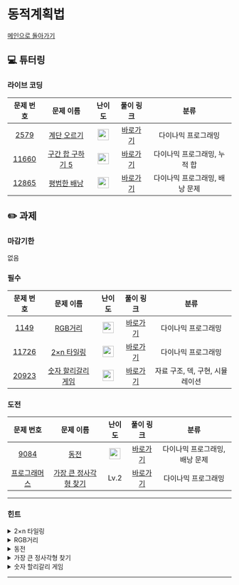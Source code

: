 # 동적계획법
[메인으로 돌아가기](https://github.com/Altu-Bitu-5/Notice) 
## 💻 튜터링 
### 라이브 코딩
| 문제 번호 | 문제 이름 | 난이도 | 풀이 링크 | 분류 |
| :-: | :-: | :-: | :-: | :-: |
| [2579](https://www.acmicpc.net/problem/2579) | [계단 오르기](https://www.acmicpc.net/problem/2579) | <img height="25px" width="25px" src="https://static.solved.ac/tier_small/8.svg"/> | [바로가기](https://github.com/Altu-Bitu-5/Notice/blob/main/07_동적계획법/라이브코딩/2579.cpp) | 다이나믹 프로그래밍 |
| [11660](https://www.acmicpc.net/problem/11660) | [구간 합 구하기 5](https://www.acmicpc.net/problem/11660) | <img height="25px" width="25px" src="https://static.solved.ac/tier_small/10.svg"/> | [바로가기](https://github.com/Altu-Bitu-5/Notice/blob/main/07_동적계획법/라이브코딩/11660.cpp) | 다이나믹 프로그래밍, 누적 합 |
| [12865](https://www.acmicpc.net/problem/12865) | [평범한 배낭](https://www.acmicpc.net/problem/12865) | <img height="25px" width="25px" src="https://static.solved.ac/tier_small/11.svg"/> | [바로가기](https://github.com/Altu-Bitu-5/Notice/blob/main/07_동적계획법/라이브코딩/12865.cpp) | 다이나믹 프로그래밍, 배낭 문제 |
## ✏️ 과제 
### 마감기한
없음
### 필수
| 문제 번호 | 문제 이름 | 난이도 | 풀이 링크 | 분류 |
| :-: | :-: | :-: | :-: | :-: |
| [1149](https://www.acmicpc.net/problem/1149) | [RGB거리](https://www.acmicpc.net/problem/1149) | <img height="25px" width="25px" src="https://static.solved.ac/tier_small/10.svg"/> | [바로가기](https://github.com/Altu-Bitu-5/Notice/blob/main/07_동적계획법/필수/1149.cpp) | 다이나믹 프로그래밍 |
| [11726](https://www.acmicpc.net/problem/11726) | [2×n 타일링](https://www.acmicpc.net/problem/11726) | <img height="25px" width="25px" src="https://static.solved.ac/tier_small/8.svg"/> | [바로가기](https://github.com/Altu-Bitu-5/Notice/blob/main/07_동적계획법/필수/11726.cpp) | 다이나믹 프로그래밍 |
| [20923](https://www.acmicpc.net/problem/20923) | [숫자 할리갈리 게임](https://www.acmicpc.net/problem/20923) | <img height="25px" width="25px" src="https://static.solved.ac/tier_small/10.svg"/> | [바로가기](https://github.com/Altu-Bitu-5/Notice/blob/main/07_동적계획법/필수/20923.cpp) | 자료 구조, 덱, 구현, 시뮬레이션 |
### 도전
| 문제 번호 | 문제 이름 | 난이도 | 풀이 링크 | 분류 |
| :-: | :-: | :-: | :-: | :-: |
| [9084](https://www.acmicpc.net/problem/9084) | [동전](https://www.acmicpc.net/problem/9084) | <img height="25px" width="25px" src="https://static.solved.ac/tier_small/11.svg"/> | [바로가기](https://github.com/Altu-Bitu-5/Notice/blob/main/07_동적계획법/도전/9084.cpp) | 다이나믹 프로그래밍, 배낭 문제 |
| [프로그래머스](https://school.programmers.co.kr/learn/courses/30/lessons/12905) | [가장 큰 정사각형 찾기](https://school.programmers.co.kr/learn/courses/30/lessons/12905) | Lv.2 | [바로가기](https://github.com/Altu-Bitu-5/Notice/blob/main/07_동적계획법/도전/가장_큰_정사각형_찾기.cpp) | 다이나믹 프로그래밍 |
---
 ### 힌트
<details><summary>2×n 타일링</summary><div markdown="1">&nbsp;&nbsp;&nbsp;&nbsp;가장 마지막 세로줄을 채울 수 있는 방법이 총 몇 가지 있나요?</div></details>
<details><summary>RGB거리</summary><div markdown="1">&nbsp;&nbsp;&nbsp;&nbsp;1차원 DP 배열로 해결이 가능할까요?</div></details>
<details><summary>동전</summary><div markdown="1">&nbsp;&nbsp;&nbsp;&nbsp;라이브 코딩의 계단 문제와 비슷한 느낌이 들지 않나요? 점화식을 잘 세워보면 쉽게 풀릴 것 같아요.</div></details>
<details><summary>가장 큰 정사각형 찾기</summary><div markdown="1">&nbsp;&nbsp;&nbsp;&nbsp;라라이브 코딩의 11660번 문제 접근법을 복습해보아요.</div></details>
<details><summary>숫자 할리갈리 게임</summary><div markdown="1">&nbsp;&nbsp;&nbsp;&nbsp;카드를 어떤 자료구조로 관리하면 좋을까요? 게임을 반복해서 진행하네요. 함수화를 통해 효율적으로 코드를 작성할 수 있을 것 같아요! 덱이 비어있는 경우에 주의하세요!</div></details>

---